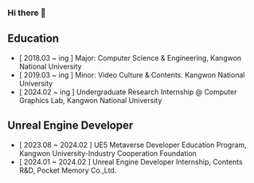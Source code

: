 ### Hi there 👋

<!--
**liebenholz/liebenholz** is a ✨ _special_ ✨ repository because its `README.md` (this file) appears on your GitHub profile.

Here are some ideas to get you started:

- 🔭 I’m currently working on ...
- 🌱 I’m currently learning ...
- 👯 I’m looking to collaborate on ...
- 🤔 I’m looking for help with ...
- 💬 Ask me about ...
- 📫 How to reach me: ...
- 😄 Pronouns: ...
- ⚡ Fun fact: ...
-->
## Education
- [ 2018.03 ~ ing ] Major: Computer Science & Engineering, Kangwon National University
- [ 2019.03 ~ ing ] Minor: Video Culture & Contents. Kangwon National University
- [ 2024.02 ~ ing ] Undergraduate Research Internship @ Computer Graphics Lab, Kangwon National University

## Unreal Engine Developer
- [ 2023.08 ~ 2024.02 ] UE5 Metaverse Developer Education Program, Kangwon University-Industry Cooperation Foundation 
- [ 2024.01 ~ 2024.02 ] Unreal Engine Developer Internship, Contents R&D, Pocket Memory Co.,Ltd.
